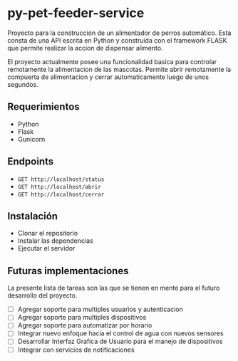 # py-pet-feeder-service
Proyecto para la construcción de un alimentador de perros automático. Esta consta de una API escrita en Python y construida con el framework FLASK que permite realizar la accion de dispensar alimento.

El proyecto actualmente posee una funcionalidad basica para controlar remotamente la alimentacion de las mascotas. Permite abrir remotamente la compuerta de alimentacion y cerrar automaticamente luego de unos segundos.

## Requerimientos
- Python
- Flask
- Gunicorn

## Endpoints
- <code>GET http://localhost/status</code>
- <code>GET http://localhost/abrir</code>
- <code>GET http://localhost/cerrar</code>

## Instalación
- Clonar el repositorio
- Instalar las dependencias
- Ejecutar el servidor

## Futuras implementaciones
La presente lista de tareas son las que se tienen en mente para el futuro desarrollo del proyecto.
- [ ] Agregar soporte para multiples usuarios y autenticacion
- [ ] Agregar soporte para multiples dispositivos
- [ ] Agregar soporte para automatizar por horario
- [ ] Integrar nuevo enfoque hacia el control de agua con nuevos sensores
- [ ] Desarrollar Interfaz Grafica de Usuario para el manejo de dispositivos
- [ ] Integrar con servicios de notificaciones
